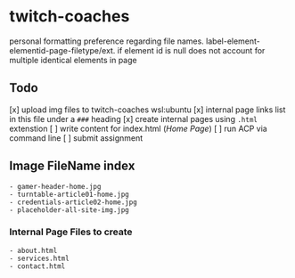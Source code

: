 # twitch-coaches

personal formatting preference regarding file names. 
label-element-elementid-page-filetype/ext. if element id is null does not account for multiple identical elements in page

## Todo
[x] upload img files to twitch-coaches wsl:ubuntu
[x] internal page links list in this file under a `###` heading
[x] create internal pages using `.html` extenstion
[ ] write content for index.html (*Home Page*)
[ ] run ACP via command line
[ ] submit assignment

## Image FileName index
    - gamer-header-home.jpg
    - turntable-article01-home.jpg
    - credentials-article02-home.jpg
    - placeholder-all-site-img.jpg
    

### Internal Page Files to create
    - about.html
    - services.html
    - contact.html